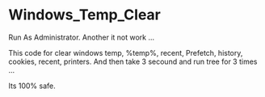 # Windows_Temp_Clear

Run As Administrator. Another it not work ...

This code for clear windows temp, %temp%, recent, Prefetch, history, cookies, recent, printers.
And then take 3 secound and run tree for 3 times ... 

Its 100% safe.
